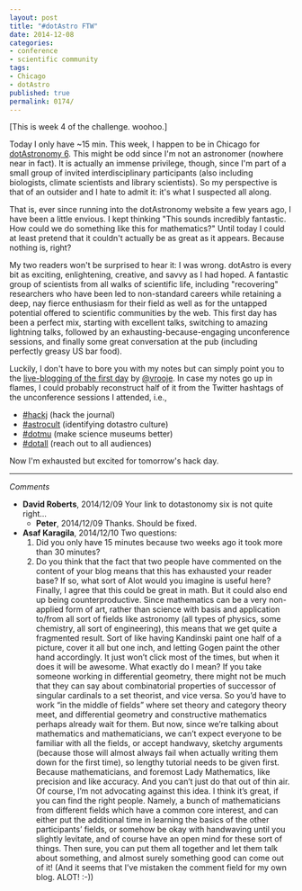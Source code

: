```yaml
---
layout: post
title: "#dotAstro FTW"
date: 2014-12-08
categories:
- conference
- scientific community
tags:
- Chicago
- dotAstro
published: true
permalink: 0174/
---
```


[This is week 4 of the challenge. woohoo.]

Today I only have ~15 min. This week, I happen to be in Chicago for [dotAstronomy 6](http://dotAstronomy.com/six). This might be odd since I'm not an astronomer (nowhere near in fact). It is actually an immense privilege, though, since I'm part of a small group of invited interdisciplinary participants (also including biologists, climate scientists and library scientists). So my perspective is that of an outsider and I hate to admit it: it's what I suspected all along.

That is, ever since running into the dotAstronomy website a few years ago, I have been a little envious. I kept thinking "This sounds incredibly fantastic. How could we do something like this for mathematics?" Until today I could at least pretend that it couldn't actually be as great as it appears. Because nothing is, right?

My two readers won't be surprised to hear it: I was wrong. dotAstro is every bit as exciting, enlightening, creative, and savvy as I had hoped. A fantastic group of scientists from all walks of scientific life, including "recovering" researchers who have been led to non-standard careers while retaining a deep, nay fierce enthusiasm for their field as well as for the untapped potential offered to scientific communities by the web. This first day has been a perfect mix, starting with excellent talks, switching to amazing lightning talks, followed by an exhausting-because-engaging unconference sessions, and finally some great conversation at the pub (including perfectly greasy US bar food).

Luckily, I don't have to bore you with my notes but can simply point you to the [live-blogging of the first day](http://dotastronomy.com/blog/2014/12/astro-6-live-blog-day-1/) by [@vrooje](https://twitter.com/vrooje). In case my notes go up in flames, I could probably reconstruct half of it from the Twitter hashtags of the unconference sessions I attended, i.e.,

*   [#hackj](https://twitter.com/hashtag/hackj?src=hash) (hack the journal)
*   [#astrocult](https://twitter.com/hashtag/astrocult?src=hash) (identifying dotastro culture)
*   [#dotmu](https://twitter.com/hashtag/dotmuse?src=hash) (make science museums better)
*   [#dotall](https://twitter.com/hashtag/dotall?src=hash) (reach out to all audiences)

Now I'm exhausted but excited for tomorrow's hack day.

---

_Comments_

* **David Roberts**, 2014/12/09
  Your link to dotastonomy six is not quite right…
  * **Peter**, 2014/12/09
    Thanks. Should be fixed.
* **Asaf Karagila**, 2014/12/10
  Two questions:
  1) Did you only have 15 minutes because two weeks ago it took more than 30 minutes?
  2) Do you think that the fact that two people have commented on the content of your blog means that this has exhausted your reader base? If so, what sort of Alot would you imagine is useful here?
  Finally, I agree that this could be great in math. But it could also end up being counterproductive. Since mathematics can be a very non-applied form of art, rather than science with basis and application to/from all sort of fields like astronomy (all types of physics, some chemistry, all sort of engineering), this means that we get quite a fragmented result. Sort of like having Kandinski paint one half of a picture, cover it all but one inch, and letting Gogen paint the other hand accordingly. It just won’t click most of the times, but when it does it will be awesome.
  What exactly do I mean? If you take someone working in differential geometry, there might not be much that they can say about combinatorial properties of successor of singular cardinals to a set theorist, and vice versa. So you’d have to work “in the middle of fields” where set theory and category theory meet, and differential geometry and constructive mathematics perhaps already wait for them. But now, since we’re talking about mathematics and mathematicians, we can’t expect everyone to be familiar with all the fields, or accept handwavy, sketchy arguments (because those will almost always fail when actually writing them down for the first time), so lengthy tutorial needs to be given first.
  Because mathematicians, and foremost Lady Mathematics, like precision and like accuracy. And you can’t just do that out of thin air.
  Of course, I’m not advocating against this idea. I think it’s great, if you can find the right people. Namely, a bunch of mathematicians from different fields which have a common core interest, and can either put the additional time in learning the basics of the other participants’ fields, or somehow be okay with handwaving until you slightly levitate, and of course have an open mind for these sort of things. Then sure, you can put them all together and let them talk about something, and almost surely something good can come out of it!
  (And it seems that I’ve mistaken the comment field for my own blog. ALOT! :-))
